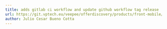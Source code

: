 ```yaml
---
title: adds gitlab ci workflow and update github workflow tag release
url: https://git.vptech.eu/veepee/offerdiscovery/products/front-mobile/android/link-router/-/merge_requests/5
author: Julio Cesar Bueno Cotta
---
```


